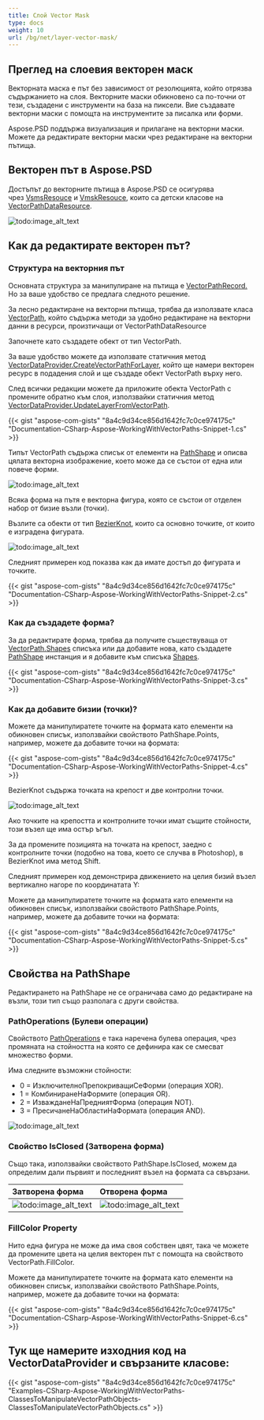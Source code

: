 ```yaml
---
title: Слой Vector Mask
type: docs
weight: 10
url: /bg/net/layer-vector-mask/
---
```


## **Преглед на слоевия векторен маск**
Векторната маска е път без зависимост от резолюцията, който отрязва съдържанието на слоя. Векторните маски обикновено са по-точни от тези, създадени с инструменти на база на пиксели. Вие създавате векторни маски с помощта на инструментите за писалка или форми.

Aspose.PSD поддържа визуализация и прилагане на векторни маски. Можете да редактирате векторни маски чрез редактиране на векторни пътища.
## **Векторен път в Aspose.PSD**
Достъпът до векторните пътища в Aspose.PSD се осигурява чрез [VsmsResouce](https://reference.aspose.com/psd/net/aspose.psd.fileformats.psd.layers.layerresources/vsmsresource) и [VmskResouce](https://reference.aspose.com/psd/net/aspose.psd.fileformats.psd.layers.layerresources/vmskresource), които са детски класове на [VectorPathDataResource](https://reference.aspose.com/psd/net/aspose.psd.fileformats.psd.layers.layerresources/vectorpathdataresource).

![todo:image_alt_text](layer-vector-mask_0.png)

## **Как да редактирате векторен път?**
### **Структура на векторния път**
Основната структура за манипулиране на пътища е [VectorPathRecord.](https://reference.aspose.com/psd/net/aspose.psd.fileformats.core.vectorpaths/vectorpathrecord) Но за ваше удобство се предлага следното решение.

За лесно редактиране на векторни пътища, трябва да използвате класа [VectorPath](https://gist.github.com/aspose-com-gists/8a4c9d34ce856d1642fc7c0ce974175c#file-examples-csharp-aspose-workingwithvectorpaths-classestomanipulatevectorpathobjects-classestomanipulatevectorpathobjects-cs), който съдържа методи за удобно редактиране на векторни данни в ресурси, произтичащи от VectorPathDataResource

Започнете като създадете обект от тип VectorPath.

За ваше удобство можете да използвате статичния метод [VectorDataProvider.CreateVectorPathForLayer](https://gist.github.com/aspose-com-gists/8a4c9d34ce856d1642fc7c0ce974175c#file-examples-csharp-aspose-workingwithvectorpaths-classestomanipulatevectorpathobjects-classestomanipulatevectorpathobjects-cs), който ще намери векторен ресурс в подадения слой и ще създаде обект VectorPath върху него.

След всички редакции можете да приложите обекта VectorPath с промените обратно към слоя, използвайки статичния метод [VectorDataProvider.UpdateLayerFromVectorPath](https://gist.github.com/aspose-com-gists/8a4c9d34ce856d1642fc7c0ce974175c#file-examples-csharp-aspose-workingwithvectorpaths-classestomanipulatevectorpathobjects-classestomanipulatevectorpathobjects-cs).

{{< gist "aspose-com-gists" "8a4c9d34ce856d1642fc7c0ce974175c" "Documentation-CSharp-Aspose-WorkingWithVectorPaths-Snippet-1.cs" >}}

Типът VectorPath съдържа списък от елементи на [PathShape](https://gist.github.com/aspose-com-gists/8a4c9d34ce856d1642fc7c0ce974175c#file-examples-csharp-aspose-workingwithvectorpaths-classestomanipulatevectorpathobjects-classestomanipulatevectorpathobjects-cs) и описва цялата векторна изображение, което може да се състои от една или повече форми.

![todo:image_alt_text](layer-vector-mask_1.png)

Всяка форма на пътя е векторна фигура, която се състои от отделен набор от бизие възли (точки).

Възлите са обекти от тип [BezierKnot](https://gist.github.com/aspose-com-gists/8a4c9d34ce856d1642fc7c0ce974175c#file-examples-csharp-aspose-workingwithvectorpaths-classestomanipulatevectorpathobjects-classestomanipulatevectorpathobjects-cs), които са основно точките, от които е изградена фигурата.

![todo:image_alt_text](layer-vector-mask_2.png)

Следният примерен код показва как да имате достъп до фигурата и точките.

{{< gist "aspose-com-gists" "8a4c9d34ce856d1642fc7c0ce974175c" "Documentation-CSharp-Aspose-WorkingWithVectorPaths-Snippet-2.cs" >}}
### **Как да създадете форма?**
За да редактирате форма, трябва да получите съществуваща от [VectorPath.Shapes](https://gist.github.com/aspose-com-gists/8a4c9d34ce856d1642fc7c0ce974175c#file-examples-csharp-aspose-workingwithvectorpaths-classestomanipulatevectorpathobjects-classestomanipulatevectorpathobjects-cs) списъка или да добавите нова, като създадете [PathShape](https://gist.github.com/aspose-com-gists/8a4c9d34ce856d1642fc7c0ce974175c#file-examples-csharp-aspose-workingwithvectorpaths-classestomanipulatevectorpathobjects-classestomanipulatevectorpathobjects-cs) инстанция и я добавите към списъка [Shapes](https://gist.github.com/aspose-com-gists/8a4c9d34ce856d1642fc7c0ce974175c#file-examples-csharp-aspose-workingwithvectorpaths-classestomanipulatevectorpathobjects-classestomanipulatevectorpathobjects-cs).

{{< gist "aspose-com-gists" "8a4c9d34ce856d1642fc7c0ce974175c" "Documentation-CSharp-Aspose-WorkingWithVectorPaths-Snippet-3.cs" >}}
### **Как да добавите бизии (точки)?**
Можете да манипулиратете точките на формата като елементи на обикновен списък, използвайки свойството PathShape.Points, например, можете да добавите точки на формата:

{{< gist "aspose-com-gists" "8a4c9d34ce856d1642fc7c0ce974175c" "Documentation-CSharp-Aspose-WorkingWithVectorPaths-Snippet-4.cs" >}}



BezierKnot съдържа точката на крепост и две контролни точки.

![todo:image_alt_text](layer-vector-mask_3.png)

Ако точките на крепостта и контролните точки имат същите стойности, този възел ще има остър ъгъл.

За да промените позицията на точката на крепост, заедно с контролните точки (подобно на това, което се случва в Photoshop), в BezierKnot има метод Shift.

Следният примерен код демонстрира движението на целия бизий възел вертикално нагоре по координатата Y:

Можете да манипулиратете точките на формата като елементи на обикновен списък, използвайки свойството PathShape.Points, например, можете да добавите точки на формата:

{{< gist "aspose-com-gists" "8a4c9d34ce856d1642fc7c0ce974175c" "Documentation-CSharp-Aspose-WorkingWithVectorPaths-Snippet-5.cs" >}}


## **Свойства на PathShape**
Редактирането на PathShape не се ограничава само до редактиране на възли, този тип също разполага с други свойства.
### **PathOperations (Булеви операции)**
Свойството [PathOperations](https://reference.aspose.com/psd/net/aspose.psd.fileformats.core.vectorpaths/pathoperations) е така наречена булева операция, чрез промяната на стойността на която се дефинира как се смесват множество форми.

Има следните възможни стойности:

- 0 = ИзключителноПрепокриващиСеФорми (операция XOR).
- 1 = КомбиниранеНаФормите (операция OR).
- 2 = ИзважданеНаПредниятФорма (операция NOT).
- 3 = ПресичанеНаОбластиНаФормата (операция AND).

![todo:image_alt_text](layer-vector-mask_4.png)
### **Свойство IsClosed (Затворена форма)**
Също така, използвайки свойството PathShape.IsClosed, можем да определим дали първият и последният възел на формата са свързани.

|**Затворена форма**|**Отворена форма**|
| :- | :- |
|![todo:image_alt_text](layer-vector-mask_5.png)|![todo:image_alt_text](layer-vector-mask_6.png)|
### **FillColor Property**
Нито една фигура не може да има своя собствен цвят, така че можете да промените цвета на целия векторен път с помощта на свойството VectorPath.FillColor.

Можете да манипулиратете точките на формата като елементи на обикновен списък, използвайки свойството PathShape.Points, например, можете да добавите точки на формата:

{{< gist "aspose-com-gists" "8a4c9d34ce856d1642fc7c0ce974175c" "Documentation-CSharp-Aspose-WorkingWithVectorPaths-Snippet-6.cs" >}}


## **Тук ще намерите изходния код на VectorDataProvider и свързаните класове:**
{{< gist "aspose-com-gists" "8a4c9d34ce856d1642fc7c0ce974175c" "Examples-CSharp-Aspose-WorkingWithVectorPaths-ClassesToManipulateVectorPathObjects-ClassesToManipulateVectorPathObjects.cs" >}}